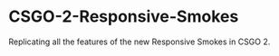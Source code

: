 # CSGO-2-Responsive-Smokes
<p>Replicating all the features of the new Responsive Smokes in CSGO 2.</p
<img src="./CSGOResponsiveSmokes1.gif">
